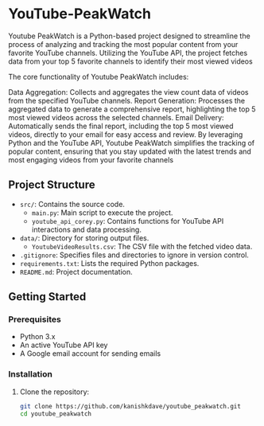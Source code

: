 # YouTube-PeakWatch
Youtube PeakWatch is a Python-based project designed to streamline the process of analyzing and tracking the most popular content from your favorite YouTube channels. Utilizing the YouTube API, the project fetches data from your top 5 favorite channels to identify their most viewed videos

The core functionality of Youtube PeakWatch includes:

Data Aggregation: Collects and aggregates the view count data of videos from the specified YouTube channels.
Report Generation: Processes the aggregated data to generate a comprehensive report, highlighting the top 5 most viewed videos across the selected channels.
Email Delivery: Automatically sends the final report, including the top 5 most viewed videos, directly to your email for easy access and review.
By leveraging Python and the YouTube API, Youtube PeakWatch simplifies the tracking of popular content, ensuring that you stay updated with the latest trends and most engaging videos from your favorite channels

## Project Structure

- `src/`: Contains the source code.
  - `main.py`: Main script to execute the project.
  - `youtube_api_corey.py`: Contains functions for YouTube API interactions and data processing.
- `data/`: Directory for storing output files.
  - `YoutubeVideoResults.csv`: The CSV file with the fetched video data.
- `.gitignore`: Specifies files and directories to ignore in version control.
- `requirements.txt`: Lists the required Python packages.
- `README.md`: Project documentation.

## Getting Started

### Prerequisites

- Python 3.x
- An active YouTube API key
- A Google email account for sending emails

### Installation

1. Clone the repository:
   ```sh
   git clone https://github.com/kanishkdave/youtube_peakwatch.git
   cd youtube_peakwatch
